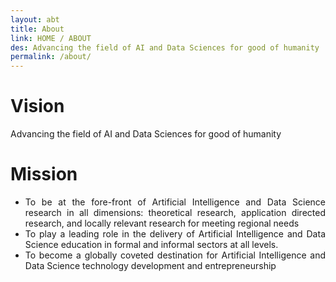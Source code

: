 ```yaml
---
layout: abt
title: About
link: HOME / ABOUT
des: Advancing the field of AI and Data Sciences for good of humanity
permalink: /about/
---
```

<style>
.background-about{
  background-image: url("{{ site.baseurl }}/images/Mission.png");
}
</style>

<div>
<div class="about-section">
<h1>Vision</h1>
<p style="text-align: justify;">Advancing the field of AI and Data Sciences for good of humanity</p>
<h1>Mission</h1>
<ul>
<li style="text-align: justify;">To be at the fore-front of Artificial Intelligence and Data Science research in all dimensions: theoretical research, application directed research, and locally relevant research for meeting regional needs</li>
<li style="text-align: justify;">To play a leading role in the delivery of Artificial Intelligence and Data Science education in formal and informal sectors at all levels.</li>
<li style="text-align: justify;">To become a globally coveted destination for Artificial Intelligence and Data Science technology development and entrepreneurship</li>
</ul>
</div>




